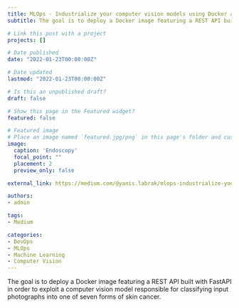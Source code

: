 ```yaml
---
title: MLOps - Industrialize your computer vision models using Docker and REST API
subtitle: The goal is to deploy a Docker image featuring a REST API built with FastAPI in order to exploit a computer vision model responsible for classifying input photographs into one of seven forms of skin cancer.

# Link this post with a project
projects: []

# Date published
date: "2022-01-23T00:00:00Z"

# Date updated
lastmod: "2022-01-23T00:00:00Z" 

# Is this an unpublished draft?
draft: false

# Show this page in the Featured widget?
featured: false

# Featured image
# Place an image named `featured.jpg/png` in this page's folder and customize its options here.
image:
  caption: 'Endoscopy'
  focal_point: ""
  placement: 2
  preview_only: false

external_link: https://medium.com/@yanis.labrak/mlops-industrialize-your-computer-vision-models-using-docker-and-rest-api-4c1b52866357

authors:
- admin

tags:
- Medium

categories:
- DevOps
- MLOps
- Machine Learning
- Computer Vision
---
```


The goal is to deploy a Docker image featuring a REST API built with FastAPI in order to exploit a computer vision model responsible for classifying input photographs into one of seven forms of skin cancer.

